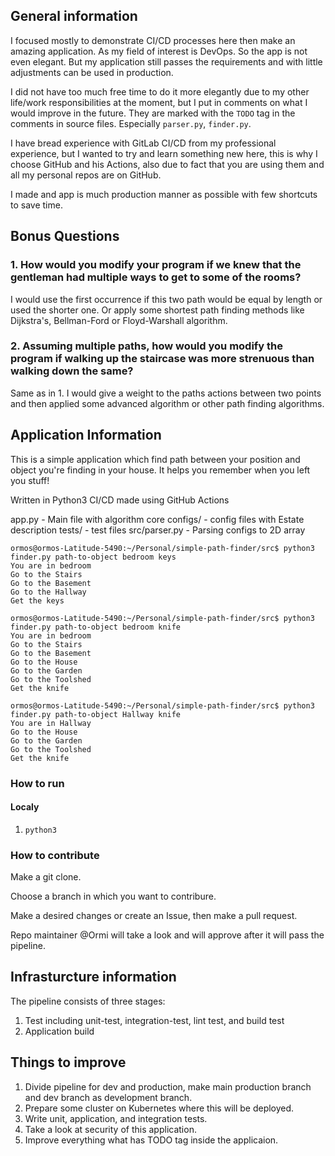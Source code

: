 ## General information

I focused mostly to demonstrate CI/CD processes here then make an amazing application. As my field of interest is DevOps. So the app is not even elegant.
But my application still passes the requirements and with little adjustments can be used in production.

I did not have too much free time to do it more elegantly due to my other life/work responsibilities at the moment, but I put in comments on what I would improve in the future. They are marked with the `TODO` tag in the comments in source files. Especially `parser.py`, `finder.py`.

I have bread experience with GitLab CI/CD from my professional experience, but I wanted to try and learn something new here, this is why I choose GitHub and his Actions, also due to fact that you are using them and all my personal repos are on GitHub.

I made and app is much production manner as possible with few shortcuts to save time.

## Bonus Questions

### 1. How would you modify your program if we knew that the gentleman had multiple ways to get to some of the rooms?

I would use the first occurrence if this two path would be equal by length or used the shorter one. Or apply some shortest path finding methods like Dijkstra's, Bellman-Ford or Floyd-Warshall algorithm.

### 2. Assuming multiple paths, how would you modify the program if walking up the staircase was more strenuous than walking down the same?

Same as in 1. I would give a weight to the paths actions between two points and then applied some advanced algorithm or other path finding algorithms.

## Application Information

This is a simple application which find path between your position and object you're finding in your house. It helps you remember when you left you stuff!

Written in Python3
CI/CD made using GitHub Actions

app.py - Main file with algorithm core
configs/ - config files with Estate description
tests/ - test files
src/parser.py - Parsing configs to 2D array

```
ormos@ormos-Latitude-5490:~/Personal/simple-path-finder/src$ python3 finder.py path-to-object bedroom keys
You are in bedroom
Go to the Stairs
Go to the Basement
Go to the Hallway
Get the keys

ormos@ormos-Latitude-5490:~/Personal/simple-path-finder/src$ python3 finder.py path-to-object bedroom knife
You are in bedroom
Go to the Stairs
Go to the Basement
Go to the House
Go to the Garden
Go to the Toolshed
Get the knife

ormos@ormos-Latitude-5490:~/Personal/simple-path-finder/src$ python3 finder.py path-to-object Hallway knife
You are in Hallway
Go to the House
Go to the Garden
Go to the Toolshed
Get the knife
```

### How to run

#### Localy

1. `python3 `

### How to contribute

Make a git clone.

Choose a branch in which you want to contribure.

Make a desired changes or create an Issue, then make a pull request.

Repo maintainer @Ormi will take a look and will approve after it will pass the pipeline.

## Infrasturcture information

The pipeline consists of three stages:

1. Test including unit-test, integration-test, lint test, and build test
2. Application build

## Things to improve

1. Divide pipeline for dev and production, make main production branch and dev branch as development branch.
2. Prepare some cluster on Kubernetes where this will be deployed.
3. Write unit, application, and integration tests.
4. Take a look at security of this application.
5. Improve everything what has TODO tag inside the applicaion.

